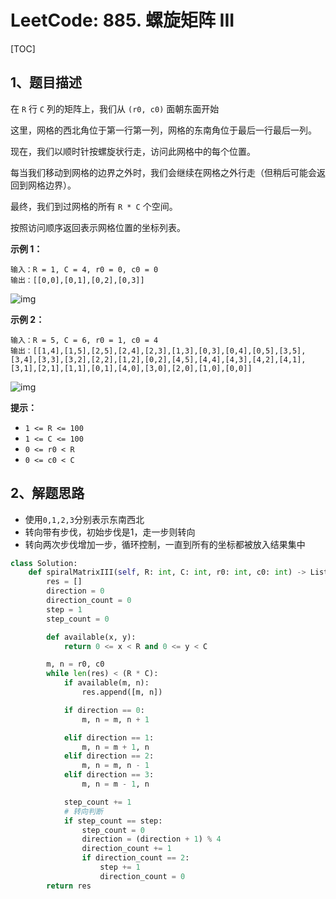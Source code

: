 # LeetCode: 885. 螺旋矩阵 III

[TOC]

## 1、题目描述

在 `R` 行 `C` 列的矩阵上，我们从 `(r0, c0)` 面朝东面开始

这里，网格的西北角位于第一行第一列，网格的东南角位于最后一行最后一列。

现在，我们以顺时针按螺旋状行走，访问此网格中的每个位置。

每当我们移动到网格的边界之外时，我们会继续在网格之外行走（但稍后可能会返回到网格边界）。

最终，我们到过网格的所有 `R * C` 个空间。

按照访问顺序返回表示网格位置的坐标列表。

 

**示例 1：**

```
输入：R = 1, C = 4, r0 = 0, c0 = 0
输出：[[0,0],[0,1],[0,2],[0,3]]
```

![img](https://aliyun-lc-upload.oss-cn-hangzhou.aliyuncs.com/aliyun-lc-upload/uploads/2018/08/24/example_1.png)

**示例 2：**

```
输入：R = 5, C = 6, r0 = 1, c0 = 4
输出：[[1,4],[1,5],[2,5],[2,4],[2,3],[1,3],[0,3],[0,4],[0,5],[3,5],[3,4],[3,3],[3,2],[2,2],[1,2],[0,2],[4,5],[4,4],[4,3],[4,2],[4,1],[3,1],[2,1],[1,1],[0,1],[4,0],[3,0],[2,0],[1,0],[0,0]]
```

![img](https://aliyun-lc-upload.oss-cn-hangzhou.aliyuncs.com/aliyun-lc-upload/uploads/2018/08/24/example_2.png)

**提示：**

- `1 <= R <= 100`
- `1 <= C <= 100`
- `0 <= r0 < R`
- `0 <= c0 < C`

## 2、解题思路

- 使用`0,1,2,3`分别表示东南西北
- 转向带有步伐，初始步伐是1，走一步则转向
- 转向两次步伐增加一步，循环控制，一直到所有的坐标都被放入结果集中



```python
class Solution:
    def spiralMatrixIII(self, R: int, C: int, r0: int, c0: int) -> List[List[int]]:
        res = []
        direction = 0
        direction_count = 0
        step = 1
        step_count = 0

        def available(x, y):
            return 0 <= x < R and 0 <= y < C

        m, n = r0, c0
        while len(res) < (R * C):
            if available(m, n):
                res.append([m, n])

            if direction == 0:
                m, n = m, n + 1

            elif direction == 1:
                m, n = m + 1, n
            elif direction == 2:
                m, n = m, n - 1
            elif direction == 3:
                m, n = m - 1, n

            step_count += 1
            # 转向判断
            if step_count == step:
                step_count = 0
                direction = (direction + 1) % 4
                direction_count += 1
                if direction_count == 2:
                    step += 1
                    direction_count = 0
        return res
```

